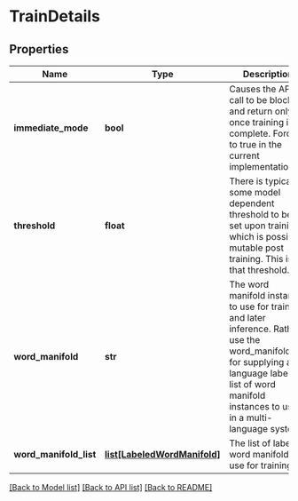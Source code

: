 # TrainDetails

## Properties
Name | Type | Description | Notes
------------ | ------------- | ------------- | -------------
**immediate_mode** | **bool** | Causes the API call to be blocking and return only once training is complete. Forced to true in the current implementation. | 
**threshold** | **float** | There is typically some model dependent threshold to be set upon training which is possibly mutable post training. This is that threshold. | [optional] 
**word_manifold** | **str** | The word manifold instance to use for training and later inference.   Rather use the word_manifold_list for supplying a language labelled list of word manifold instances to use in a multi-language system.  | [optional] 
**word_manifold_list** | [**list[LabeledWordManifold]**](LabeledWordManifold.md) | The list of labelled word manifolds to use for training. | [optional] 

[[Back to Model list]](../README.md#documentation-for-models) [[Back to API list]](../README.md#documentation-for-api-endpoints) [[Back to README]](../README.md)


